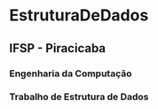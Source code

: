 # EstruturaDeDados

## IFSP - Piracicaba ##

### Engenharia da Computação ###

### Trabalho de Estrutura de Dados ###
